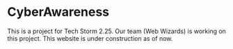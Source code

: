 # CyberAwareness
 
This is a project for Tech Storm 2.25. Our team (Web Wizards) is working on this project. This website is under construction as of now.
